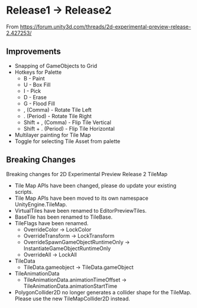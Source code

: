 # Release1 -> Release2

From https://forum.unity3d.com/threads/2d-experimental-preview-release-2.427253/

## Improvements

* Snapping of GameObjects to Grid
* Hotkeys for Palette
    * B - Paint
    * U - Box Fill
    * I - Pick
    * D - Erase
    * G - Flood Fill
    * , (Comma) - Rotate Tile Left
    * . (Period) - Rotate Tile Right
    * Shift + , (Comma) - Flip Tile Vertical
    * Shift + . (Period) - Flip Tile Horizontal
* Multilayer painting for Tile Map
* Toggle for selecting Tile Asset from palette

## Breaking Changes
Breaking changes for 2D Experimental Preview Release 2 TileMap

* Tile Map APIs have been changed, please do update your existing scripts.
* Tile Map APIs have been moved to its own namespace UnityEngine.TileMap.
* VirtualTiles have been renamed to EditorPreviewTiles.
* BaseTile has been renamed to TileBase.
* TileFlags have been renamed.
   * OverrideColor -> LockColor
   * OverrideTransform -> LockTransform
   * OverrideSpawnGameObjectRuntimeOnly -> InstantiateGameObjectRuntimeOnly
   * OverrideAll -> LockAll
* TileData
   * TileData.gameobject -> TileData.gameObject
* TileAnimationData
   * TileAnimationData.animationTimeOffset -> TileAnimationData.animationStartTime
* PolygonCollider2D no longer generates a collider shape for the TileMap. Please use the new TileMapCollider2D instead.
